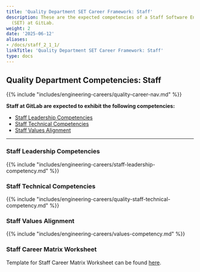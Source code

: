 ```yaml
---
title: 'Quality Department SET Career Framework: Staff'
description: These are the expected competencies of a Staff Software Engineer in Test
  (SET) at GitLab.
weight: 2
date: '2025-06-12'
aliases:
- /docs/staff_2_1_1/
linkTitle: 'Quality Department SET Career Framework: Staff'
type: docs
---
```


## Quality Department Competencies: Staff

{{% include "includes/engineering-careers/quality-career-nav.md" %}}

**Staff at GitLab are expected to exhibit the following competencies:**

- [Staff Leadership Competencies](#staff-leadership-competencies)
- [Staff Technical Competencies](#staff-technical-competencies)
- [Staff Values Alignment](#staff-values-alignment)

---

### Staff Leadership Competencies

{{% include "includes/engineering-careers/staff-leadership-competency.md" %}}
  
### Staff Technical Competencies

{{% include "includes/engineering-careers/quality-staff-technical-competency.md" %}}

### Staff Values Alignment

{{% include "includes/engineering-careers/values-competency.md" %}}

### Staff Career Matrix Worksheet

Template for Staff Career Matrix Worksheet can be found [here](https://docs.google.com/spreadsheets/d/1v3CL8m5V7le9ijeK8ZmlzI95T_X4ncz_qPSNUwL6VkQ/edit#gid=940537479).
